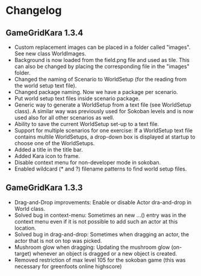 # Changelog

## GameGridKara 1.3.4

* Custom replacement images can be placed in a folder called "images". See new class 
	WorldImages.
* Background is now loaded from the field.png file and used as tile. This can also
	be changed by placing the corresponding file in the "images" folder.
* Changed the naming of Scenario to WorldSetup (for the reading from the world setup 
	text file).
* Changed package naming. Now we have a package per scenario.
* Put world setup text files inside scenario package.
* Generic way to generate a WorldSetup from a text file (see WorldSetup class). A 
	similar way was previously used for Sokoban levels and is now used also for 
	all other scenarios as well.
* Ability to save the current WorldSetup set-up to a text file.
* Support for multiple scenarios for one exercise: If a WorldSetup text file contains
	multile WorldSetups, a drop-down box is displayed at startup to choose one of the
	WorldSetups. 
* Added a title in the title bar.
* Added Kara icon to frame.
* Disable context menu for non-developer mode in sokoban.
* Enabled wildcard (* and ?) filename patterns to find world setup files.

## GameGridKara 1.3.3 

* Drag-and-Drop improvements: Enable or disable Actor dra-and-drop in World class.
* Solved bug in context-menu: Sometimes an new ...() entry was in the context menu 
	even if it is not possible to add such an actor at this location.
* Solved bug in drag-and-drop: Sometimes when dragging an actor, the actor that is 
	not on top was picked.
* Mushroom glow when dragging: Updating the mushroom glow (on-target) whenever an 
	object is dragged or a new object is created.
* Removed restriction of max level 105 for the sokoban game (this was necessary for 
	greenfoots online highscore)
